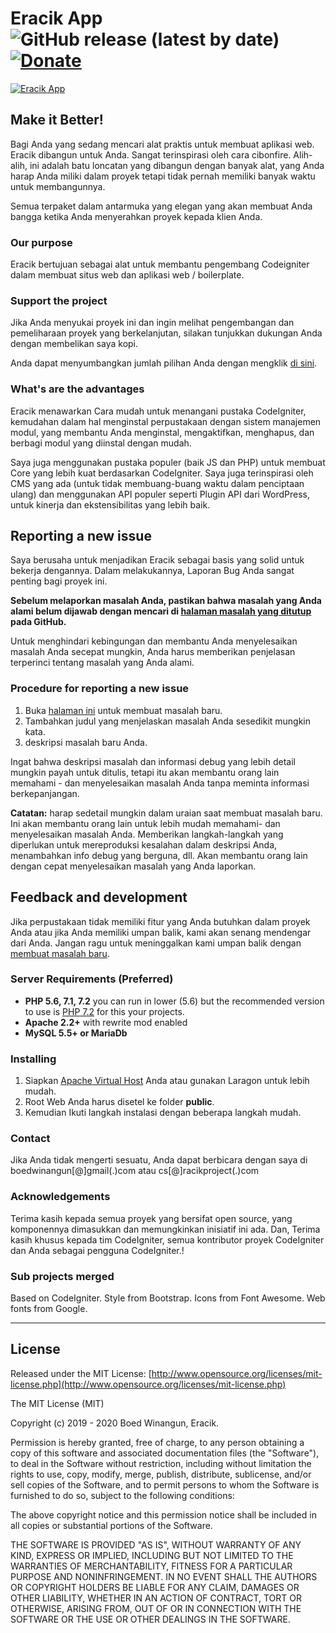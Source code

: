 # Eracik App ![GitHub release (latest by date)](https://img.shields.io/github/v/release/racikproject/eracik) [![Donate](https://img.shields.io/badge/Donate-PayPal-green.svg)](https://www.paypal.me/racikcore?locale.x=id_ID)

[![Eracik App](http://racikproject.com/img/eracik.jpeg)](http://racikproject.com)

## Make it Better!

Bagi Anda yang sedang mencari alat praktis untuk membuat aplikasi web. Eracik dibangun untuk Anda. Sangat terinspirasi oleh cara cibonfire. Alih-alih, ini adalah batu loncatan yang dibangun dengan banyak alat, yang Anda harap Anda miliki dalam proyek tetapi tidak pernah memiliki banyak waktu untuk membangunnya.

Semua terpaket dalam antarmuka yang elegan yang akan membuat Anda bangga ketika Anda menyerahkan proyek kepada klien Anda.

### Our purpose

Eracik bertujuan sebagai alat untuk membantu pengembang Codeigniter dalam membuat situs web dan aplikasi web / boilerplate.

### Support the project

Jika Anda menyukai proyek ini dan ingin melihat pengembangan dan pemeliharaan proyek yang berkelanjutan, silakan tunjukkan dukungan Anda dengan membelikan saya kopi.

Anda dapat menyumbangkan jumlah pilihan Anda dengan mengklik [di sini](https://www.paypal.me/racikcore?locale.x=id_ID).

### What's are the advantages

Eracik menawarkan Cara mudah untuk menangani pustaka CodeIgniter, kemudahan dalam hal menginstal perpustakaan dengan sistem manajemen modul, yang membantu Anda menginstal, mengaktifkan, menghapus, dan berbagi modul yang diinstal dengan mudah.

Saya juga menggunakan pustaka populer (baik JS dan PHP) untuk membuat Core yang lebih kuat berdasarkan CodeIgniter. Saya juga terinspirasi oleh CMS yang ada (untuk tidak membuang-buang waktu dalam penciptaan ulang) dan menggunakan API populer seperti Plugin API dari WordPress, untuk kinerja dan ekstensibilitas yang lebih baik.

## Reporting a new issue

Saya berusaha untuk menjadikan Eracik sebagai basis yang solid untuk bekerja dengannya. Dalam melakukannya, Laporan Bug Anda sangat penting bagi proyek ini.

**Sebelum melaporkan masalah Anda, pastikan bahwa masalah yang Anda alami belum dijawab dengan mencari di [halaman masalah yang ditutup](https://github.com/racikproject/eracik/issues?q=is%3Aissue+is%3Aclosed) pada GitHub.**

Untuk menghindari kebingungan dan membantu Anda menyelesaikan masalah Anda secepat mungkin, Anda harus memberikan penjelasan terperinci tentang masalah yang Anda alami.

### Procedure for reporting a new issue

1. Buka [halaman ini](https://github.com/racikproject/eracik/issues/new) untuk membuat masalah baru.
2. Tambahkan judul yang menjelaskan masalah Anda sesedikit mungkin kata.
3. deskripsi masalah baru Anda.

Ingat bahwa deskripsi masalah dan informasi debug yang lebih detail mungkin payah untuk ditulis, tetapi itu akan membantu orang lain memahami - dan menyelesaikan masalah Anda tanpa meminta informasi berkepanjangan.

**Catatan:** harap sedetail mungkin dalam uraian saat membuat masalah baru. Ini akan membantu orang lain untuk lebih mudah memahami- dan menyelesaikan masalah Anda. Memberikan langkah-langkah yang diperlukan untuk mereproduksi kesalahan dalam deskripsi Anda, menambahkan info debug yang berguna, dll. Akan membantu orang lain dengan cepat menyelesaikan masalah yang Anda laporkan.

## Feedback and development

Jika perpustakaan tidak memiliki fitur yang Anda butuhkan dalam proyek Anda atau jika Anda memiliki umpan balik, kami akan senang mendengar dari Anda. Jangan ragu untuk meninggalkan kami umpan balik dengan [membuat masalah baru](https://github.com/racikproject/eracik/issues/new).

### Server Requirements (Preferred)

* **PHP 5.6, 7.1, 7.2** you can run in lower (5.6) but the recommended version to use is [PHP 7.2](http://php.net/manual/en/migration70.php) for this your projects. 
* **Apache 2.2+** with rewrite mod enabled
* **MySQL 5.5+ or MariaDb**

### Installing

1. Siapkan [Apache Virtual Host](https://gist.github.com/boedwinangun/368b62a18d0142659bb4966b7e1756d3) Anda atau gunakan Laragon untuk lebih mudah.
2. Root Web Anda harus disetel ke folder <strong>public</strong>.
3. Kemudian Ikuti langkah instalasi dengan beberapa langkah mudah.

### Contact

Jika Anda tidak mengerti sesuatu, Anda dapat berbicara dengan saya di boedwinangun[@]gmail(.)com atau cs[@]racikproject(.)com

### Acknowledgements

Terima kasih kepada semua proyek yang bersifat open source, yang komponennya dimasukkan dan memungkinkan inisiatif ini ada. Dan, Terima kasih khusus kepada tim CodeIgniter, semua kontributor proyek CodeIgniter dan Anda sebagai pengguna CodeIgniter.!

### Sub projects merged

Based on CodeIgniter. Style from Bootstrap. Icons from Font Awesome. Web fonts from Google.

---

License
-------------------------------------

Released under the MIT License: [http://www.opensource.org/licenses/mit-license.php](http://www.opensource.org/licenses/mit-license.php)

The MIT License (MIT)

Copyright (c) 2019 - 2020 Boed Winangun, Eracik.

Permission is hereby granted, free of charge, to any person obtaining a copy
of this software and associated documentation files (the "Software"), to deal
in the Software without restriction, including without limitation the rights
to use, copy, modify, merge, publish, distribute, sublicense, and/or sell
copies of the Software, and to permit persons to whom the Software is
furnished to do so, subject to the following conditions:

The above copyright notice and this permission notice shall be included in
all copies or substantial portions of the Software.

THE SOFTWARE IS PROVIDED "AS IS", WITHOUT WARRANTY OF ANY KIND, EXPRESS OR
IMPLIED, INCLUDING BUT NOT LIMITED TO THE WARRANTIES OF MERCHANTABILITY,
FITNESS FOR A PARTICULAR PURPOSE AND NONINFRINGEMENT. IN NO EVENT SHALL THE
AUTHORS OR COPYRIGHT HOLDERS BE LIABLE FOR ANY CLAIM, DAMAGES OR OTHER
LIABILITY, WHETHER IN AN ACTION OF CONTRACT, TORT OR OTHERWISE, ARISING FROM,
OUT OF OR IN CONNECTION WITH THE SOFTWARE OR THE USE OR OTHER DEALINGS IN
THE SOFTWARE.